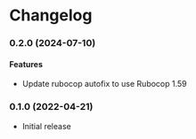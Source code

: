 # Changelog

### 0.2.0 (2024-07-10)

#### Features

* Update rubocop autofix to use Rubocop 1.59 

### 0.1.0 (2022-04-21)

* Initial release
